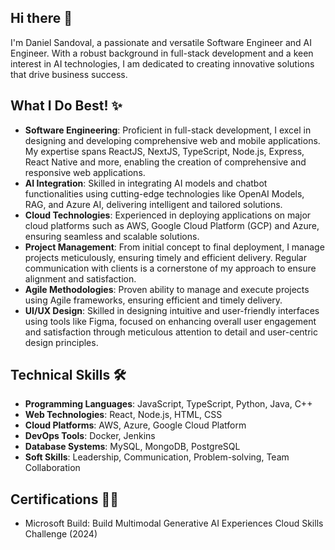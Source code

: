 ## Hi there 👋
I'm Daniel Sandoval, a passionate and versatile Software Engineer and AI Engineer. With a robust background in full-stack development and a keen interest in AI technologies, I am dedicated to creating innovative solutions that drive business success.

## What I Do Best! ✨
- **Software Engineering**: Proficient in full-stack development, I excel in designing and developing comprehensive web and mobile applications. My expertise spans ReactJS, NextJS, TypeScript, Node.js, Express, React Native and more, enabling the creation of comprehensive and responsive web applications.
- **AI Integration**: Skilled in integrating AI models and chatbot functionalities using cutting-edge technologies like OpenAI Models, RAG, and Azure AI, delivering intelligent and tailored solutions.
- **Cloud Technologies**: Experienced in deploying applications on major cloud platforms such as AWS, Google Cloud Platform (GCP) and Azure, ensuring seamless and scalable solutions.
- **Project Management**: From initial concept to final deployment, I manage projects meticulously, ensuring timely and efficient delivery. Regular communication with clients is a cornerstone of my approach to ensure alignment and satisfaction.
- **Agile Methodologies**: Proven ability to manage and execute projects using Agile frameworks, ensuring efficient and timely delivery.
- **UI/UX Design**: Skilled in designing intuitive and user-friendly interfaces using tools like Figma, focused on enhancing overall user engagement and satisfaction through meticulous attention to detail and user-centric design principles.

## Technical Skills 🛠️
- **Programming Languages**: JavaScript, TypeScript, Python, Java, C++
- **Web Technologies**: React, Node.js, HTML, CSS
- **Cloud Platforms**: AWS, Azure, Google Cloud Platform
- **DevOps Tools**: Docker, Jenkins
- **Database Systems**: MySQL, MongoDB, PostgreSQL
- **Soft Skills**: Leadership, Communication, Problem-solving, Team Collaboration

## Certifications 🧑‍🚀
- Microsoft Build: Build Multimodal Generative AI Experiences Cloud Skills Challenge (2024)
<!--
**RogelioRichmanAstronaut/RogelioRichmanAstronaut** is a ✨ _special_ ✨ repository because its `README.md` (this file) appears on your GitHub profile.

Here are some ideas to get you started:

- 🔭 I’m currently working on ...
- 🌱 I’m currently learning ...
- 👯 I’m looking to collaborate on ...
- 🤔 I’m looking for help with ...
- 💬 Ask me about ...
- 📫 How to reach me: ...
- 😄 Pronouns: ...
- ⚡ Fun fact: ...
-->
